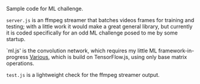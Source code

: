 Sample code for ML challenge.  

`server.js` is an ffmpeg streamer that batches videos frames for training and testing;  with a little work it would make a great general library, but currently it is coded specifically for an odd ML challenge posed to me by some startup.

`ml.js' is the convolution network, which requires my little ML framework-in-progress [Various](https://github.com/NHQ/various), which is build on TensorFlow.js, using only base matrix operations.

`test.js` is a lightweight check for the ffmpeg streamer output.
